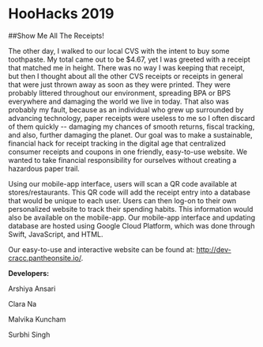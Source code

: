 # HooHacks 2019

##Show Me All The Receipts! 


  The other day, I walked to our local CVS with the intent to buy some toothpaste. My total came out to be $4.67, yet I was greeted with a receipt that matched me in height. There was no way I was keeping that receipt, but then I thought about all the other CVS receipts or receipts in general that were just thrown away as soon as they were printed. They were probably littered throughout our environment, spreading BPA or BPS everywhere and damaging the world we live in today. That also was probably my fault, because as an individual who grew up surrounded by advancing technology, paper receipts were useless to me so I often discard of them quickly -- damaging my chances of smooth returns, fiscal tracking, and also, further damaging the planet. Our goal was to make a sustainable, financial hack for receipt tracking in the digital age that centralized consumer receipts and coupons in one friendly, easy-to-use website. We wanted to take financial responsibility for ourselves without creating a hazardous paper trail.
  
  Using our mobile-app interface, users will scan a QR code available at stores/restaurants. This QR code will add the receipt entry into a database that would be unique to each user. Users can then log-on to their own personalized website to track their spending habits. This information would also be available on the mobile-app. Our mobile-app interface and updating database are hosted using Google Cloud Platform, which was done through Swift, JavaScript, and HTML.
  
  Our easy-to-use and interactive website can be found at: http://dev-cracc.pantheonsite.io/. 
  
 **Developers:**
 
 Arshiya Ansari
 
 Clara Na
 
 Malvika Kuncham
 
 Surbhi Singh
